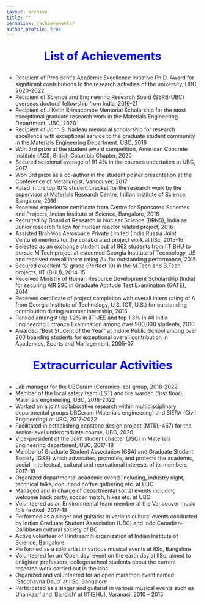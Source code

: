 ```yaml
---
layout: archive
title: ""
permalink: /achievements/
author_profile: true
---
```



<p style="text-align:center; color:Blue; font-size:30px; font-weight:bold;"> List of Achievements </p>

*	Recipient of President's Academic Excellence Initiative Ph.D. Award for significant contributions to the research activities of the university, UBC, 2020-2022
*	Recipient of Science and Engineering Research Board (SERB-UBC) overseas doctoral fellowship from India, 2016-21
*	Recipient of J Keith Brimacombe Memorial Scholarship for the most exceptional graduate research work in the Materials Engineering Department, UBC, 2020
*	Recipient of John S. Nadeau memorial scholarship for research excellence with exceptional service to the graduate student community in the Materials Engineering Department, UBC, 2018 
*	Won 3rd prize at the student award competition, American Concrete Institute (ACI), British Columbia Chapter, 2020
*	Secured sessional average of 91.4% in the courses undertaken at UBC, 2017
*	Won 3rd prize as a co-author in the student poster presentation at the Conference of Metallurgist, Vancouver, 2017
*	Rated in the top 10% student bracket for the research work by the supervisor at Materials Research Centre, Indian Institute of Science, Bangalore, 2016
*	Received experience certificate from Centre for Sponsored Schemes and Projects, Indian Institute of Science, Bangalore, 2016
*	Recruited by Board of Research in Nuclear Science (BRNS), India as Junior research fellow for nuclear reactor related project, 2016
*	Assisted BrahMos Aerospace Private Limited (India Russia Joint Venture) mentors for the collaborated project work at IISc, 2015-16
*	Selected as an exchange student out of 862 students from IIT BHU to pursue M.Tech project at esteemed Georgia Institute of Technology, US and received overall intern rating A+ for outstanding performance, 2015
*	Secured excellent ‘S’ grade (Perfect 10) in the M.Tech and B.Tech projects, IIT (BHU), 2014-15
*	Received Ministry of Human Resource Development Scholarship (India) for securing AIR 290 in Graduate Aptitude Test Examination (GATE), 2014
*	Received certificate of project completion with overall intern rating of A from Georgia Institute of Technology, U.S. (GT, U.S.) for outstanding contribution during summer internship, 2013
*	Ranked amongst top 1.2% in IIT-JEE and top 1.3% in All India Engineering Entrance Examination among over 900,000 students, 2010
*	Awarded “Best Student of the Year” at Indore Public School among over 200 boarding students for exceptional overall contribution in Academics, Sports and Management, 2005-07

<p style="text-align:center; color:Blue; font-size:30px; font-weight:bold;"> Extracurricular Activities </p>

* Lab manager for the UBCeram (Ceramics lab) group, 2018-2022
*	Member of the local safety team (LST) and fire warden (first floor), Materials engineering, UBC, 2018-2022
*	Worked on a joint collaborative research within multidisciplinary departmental groups UBCeram (Materials engineering) and SIERA (Civil Engineering) at UBC, 2017-2022
*	Facilitated in establishing capstone design project (MTRL-467) for the senior-level undergraduate course, UBC, 2020
*	Vice-president of the Joint student chapter (JSC) in Materials Engineering department, UBC, 2017-18
*	Member of Graduate Student Association (GSA) and Graduate Student Society (GSS) which advocates, promotes, and protects the academic, social, intellectual, cultural and recreational interests of its members, 2017-18
*	Organized departmental academic events including, industry night, technical talks, donut and coffee gathering etc. at UBC
*	Managed and in charge of departmental social events including welcome back party, soccer match, hikes etc. at UBC 
*	Volunteered as an Environmental team member at the Vancouver music folk festival, 2017-18
*	Performed as a singer and guitarist in various cultural events conducted by Indian Graduate Student Association (UBC) and Indo Canadian-Caribbean cultural society of BC
*	Active volunteer of Hindi samiti organization at Indian Institute of Science, Bangalore
*	Performed as a solo artist in various musical events at IISc, Bangalore 
*	Volunteered for an ‘Open day’ event on the earth day at IISc, aimed to enlighten professors, college/school students about the current research work carried out in the labs 
*	Organized and volunteered for an open marathon event named ‘Sadbhavna Daud’ at IISc, Bangalore
*	Participated as a singer and guitarist in various musical events such as ‘Jhankaar’ and ‘Bandish’ at IIT(BHU), Varanasi, 2010 – 2015
